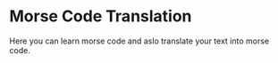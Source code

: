 # Morse Code Translation
Here you can learn morse code and aslo translate your text into morse code.
